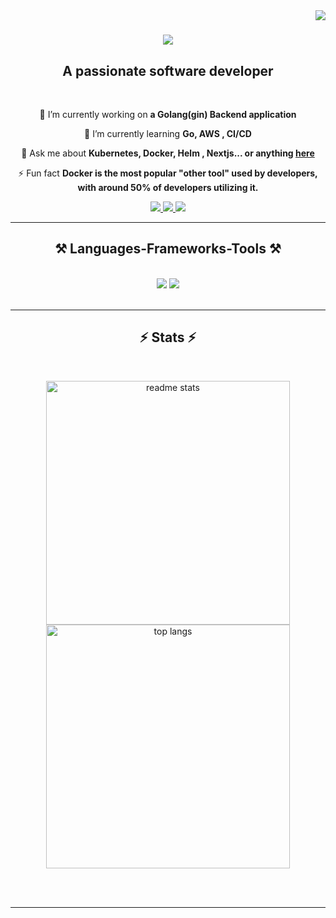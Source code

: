 <!--
**Bouchiba43/Bouchiba43** is a ✨ _special_ ✨ repository because its `README.md` (this file) appears on your GitHub profile.

Here are some ideas to get you started:

- 🔭 I’m currently working on ...
- 🌱 I’m currently learning ...
- 👯 I’m looking to collaborate on ...
- 🤔 I’m looking for help with ...
- 💬 Ask me about ...
- 📫 How to reach me: ...
- 😄 Pronouns: ...
- ⚡ Fun fact: ...
-->
<img align="right" src="https://visitor-badge.laobi.icu/badge?page_id=Bouchiba43.Bouchiba43" />

<h1 align="center">
    <img src="https://readme-typing-svg.herokuapp.com/?font=Righteous&size=35&center=true&vCenter=true&width=500&height=70&duration=4000&lines=Hi+There!+👋;+I'm+Ahmed+Bouchiba!;" />
</h1>

<h2 align="center">A passionate software developer </h2>

<br/>

<div align="center">
 
 🔭 I’m currently working on **a Golang(gin) Backend application**
 
 🌱 I’m currently learning **Go, AWS , CI/CD**

💬 Ask me about **Kubernetes, Docker, Helm , Nextjs... or anything [here](https://github.com/Bouchiba43/Bouchiba43/issues)**

⚡ Fun fact **Docker is the most popular "other tool" used by developers, with around 50% of developers utilizing it.**

 </div>
 
<div align="center"> 
  <a href="mailto: bouchibaahmed43@gmail.com">
    <img src="https://img.shields.io/badge/Gmail-333333?style=for-the-badge&logo=gmail&logoColor=red" />
  </a>
  <a href="https://www.linkedin.com/in/bouchiba43" target="_blank">
    <img src="https://img.shields.io/badge/LinkedIn-0077B5?style=for-the-badge&logo=linkedin&logoColor=white" target="_blank" />
  </a>
  <a href="https://ahmedbouchiba.com/" target="_blank">
     <img src="https://img.shields.io/badge/Portfolio-FF5722?style=for-the-badge&logo=todoist&logoColor=white" target="_blank" /> <!-- sqlite, safari, google-chrome are other good icon options -->
  </a>
</div>

 <hr/>
 
<h2 align="center">⚒️ Languages-Frameworks-Tools ⚒️</h2>
<br/>
<div align="center">
    <img src="https://skillicons.dev/icons?i=kubernetes,docker,aws,linux,prisma,laravel,tailwind,git,django,graphql,react" />
    <img src="https://skillicons.dev/icons?i=nodejs,python,javascript,typescript,express,mongodb,go,c,java,nextjs,mysql,fastapi" /><br>
</div>

<br/>
<hr/>

<h2 align="center">⚡ Stats ⚡</h2>
<br>
<p align="center">
  <img width="390" height="390" src="https://github-readme-stats.vercel.app/api?username=Bouchiba43&count_private=true&show_icons=true&theme=react&rank_icon=github&border_radius=10" alt="readme stats" />
  <img width="390" height="390" src="https://github-readme-stats.vercel.app/api/top-langs/?username=Bouchiba43&hide=HTML&langs_count=8&layout=compact&theme=react&border_radius=10&size_weight=0.5&count_weight=0.5&exclude_repo=github-readme-stats" alt="top langs" />
</p>



<br/><br/>

<hr/>


